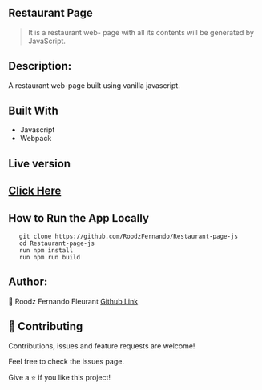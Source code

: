 ## Restaurant Page
> It is a restaurant web-
page with all its contents will be generated by JavaScript.

## Description:

A restaurant web-page built using vanilla javascript.

## Built With
- Javascript
- Webpack

## Live version

## [Click Here](https://rawcdn.githack.com/RoodzFernando/Restaurant-page-js/210f85f4c67c9596048c7a91ec40bcfb7d141da2/dist/index.html)

## How to Run the App Locally
```
   git clone https://github.com/RoodzFernando/Restaurant-page-js
   cd Restaurant-page-js
   run npm install
   run npm run build
```

## Author:
👤 Roodz Fernando Fleurant
[Github Link](https://github.com/RoodzFernando)


## 🤝 Contributing
Contributions, issues and feature requests are welcome!

Feel free to check the issues page.


Give a ⭐️ if you like this project!
